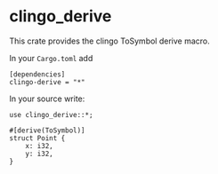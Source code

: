 # clingo_derive

This crate provides the clingo ToSymbol derive macro.

In your `Cargo.toml` add

    [dependencies]
    clingo-derive = "*" 

In your source write:

    use clingo_derive::*;

    #[derive(ToSymbol)]
    struct Point {
        x: i32,
        y: i32,
    }
